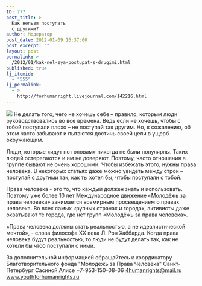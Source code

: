 ```yaml
---
ID: 777
post_title: >
  Как нельзя поступать
  с другими?
author: Модератор
post_date: 2012-01-09 16:37:00
post_excerpt: ""
layout: post
permalink: >
  /2012/01/kak-nel-zya-postupat-s-drugimi.html
published: true
lj_itemid:
  - "555"
lj_permalink:
  - >
    http://forhumanright.livejournal.com/142216.html
---
```

<img src="http://cs5338.vk.com/u132145096/132409092/x_5b26039f.jpg" /> Не делать того, чего не хочешь себе – правило, которым люди руководствовались во все времена. Ведь если не хочешь, чтобы с тобой поступали плохо – не поступай так другим. Но, к сожалению, об этом часто забывают и пытаются достичь своей цели в ущерб окружающим.

Люди, которые «идут по головам» никогда не были популярны. Таких людей остерегаются и им не доверяют. Поэтому, часто отношения в группе бывают не очень хорошими. Чтобы избежать этого, нужны права человека. В некоторых статьях даже можно увидеть между строк – поступай с другими так, как ты хотел бы, чтобы поступали с тобой.

Права человека - это то, что каждый должен знать и использовать. Поэтому уже более 10 лет Международное движение «Молодёжь за права человека» занимается всемирным просвещением о правах человека. Во всех самых крупных странах и городах, активисты даже охватывают те города, где нет групп «Молодёжь за права человека». 

«Права человека должны стать реальностью, а не идеалистической мечтой», - слова философа ХХ века Л. Рон Хаббарда. Когда права человека будут реальностью, то люди не будут делать так, как не хотели бы чтоб поступали с ними.

За дополнительной информацией обращайтесь к координатору
Благотворительного фонда
"Молодежь за Права Человека" Санкт-Петербург 
Сасиной Алисе 
+7-953-150-08-06 
4humanrights@mail.ru
www.youthforhumanrights.ru